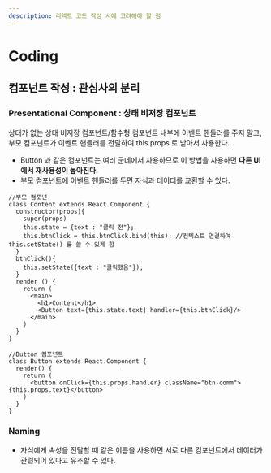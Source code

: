 ```yaml
---
description: 리액트 코드 작성 시에 고려해야 할 점
---
```


# Coding

## 컴포넌트 작성 : 관심사의 분리

### Presentational Component : 상태 비저장 컴포넌트

상태가 없는 상태 비저장 컴포넌트/함수형 컴포넌트 내부에 이벤트 핸들러를 주지 말고, 부모 컴포넌트가 이벤트 핸들러를 전달하여 this.props 로 받아서 사용한다.

* Button 과 같은 컴포넌트는 여러 군데에서 사용하므로 이 방법을 사용하면 **다른 UI에서 재사용성이 높아진다.**
* 부모 컴포넌트에 이벤트 핸들러를 두면 자식과 데이터를 교환할 수 있다.

```text
//부모 컴포넌
class Content extends React.Component {
  constructor(props){
    super(props)
    this.state = {text : "클릭 전"};
    this.btnClick = this.btnClick.bind(this); //컨텍스트 연결하여 this.setState() 를 쓸 수 있게 함
  }
  btnClick(){
    this.setState({text : "클릭했음"});
  }
  render () {
    return (
      <main>
        <h1>Content</h1>
        <Button text={this.state.text} handler={this.btnClick}/>
      </main>
    )
  }
}

//Button 컴포넌트
class Button extends React.Component {
  render() {
    return (
      <button onClick={this.props.handler} className="btn-comm">{this.props.text}</button>
    )
  }
}
```

### Naming

* 자식에게 속성을 전달할 때 같은 이름을 사용하면 서로 다른 컴포넌트에서 데이터가 관련되어 있다고 유추할 수 있다.



